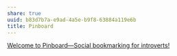 ```yaml
---
share: true
uuid: b83d7b7a-e9ad-4a5e-b9f8-63884a119e6b
title: Pinboard
---
```


[Welcome to Pinboard—Social bookmarking for introverts!](https://pinboard.in/)